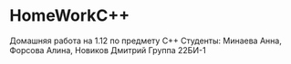 # HomeWorkC++
Домашняя работа на 1.12 по предмету С++
Студенты: Минаева Анна, Форсова Алина, Новиков Дмитрий
Группа 22БИ-1
